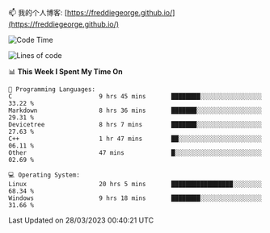 

<!--
**FreddieGeorge/FreddieGeorge** is a ✨ _special_ ✨ repository because its `README.md` (this file) appears on your GitHub profile.

Here are some ideas to get you started:

- 🔭 I’m currently working on ...
- 🌱 I’m currently learning ...
- 👯 I’m looking to collaborate on ...
- 🤔 I’m looking for help with ...
- 💬 Ask me about ...
- 📫 How to reach me: ...
- 😄 Pronouns: ...
- ⚡ Fun fact: ...
-->


📫 我的个人博客: [https://freddiegeorge.github.io/](https://freddiegeorge.github.io/)


<!--START_SECTION:waka-->
![Code Time](http://img.shields.io/badge/Code%20Time-572%20hrs%2042%20mins-blue)

![Lines of code](https://img.shields.io/badge/From%20Hello%20World%20I%27ve%20Written-1.3%20million%20lines%20of%20code-blue)

📊 **This Week I Spent My Time On** 

```text
💬 Programming Languages: 
C                        9 hrs 45 mins       ████████░░░░░░░░░░░░░░░░░   33.22 % 
Markdown                 8 hrs 36 mins       ███████░░░░░░░░░░░░░░░░░░   29.31 % 
Devicetree               8 hrs 7 mins        ███████░░░░░░░░░░░░░░░░░░   27.63 % 
C++                      1 hr 47 mins        ██░░░░░░░░░░░░░░░░░░░░░░░   06.11 % 
Other                    47 mins             █░░░░░░░░░░░░░░░░░░░░░░░░   02.69 % 

💻 Operating System: 
Linux                    20 hrs 5 mins       █████████████████░░░░░░░░   68.34 % 
Windows                  9 hrs 18 mins       ████████░░░░░░░░░░░░░░░░░   31.66 % 
```


 Last Updated on 28/03/2023 00:40:21 UTC
<!--END_SECTION:waka-->
